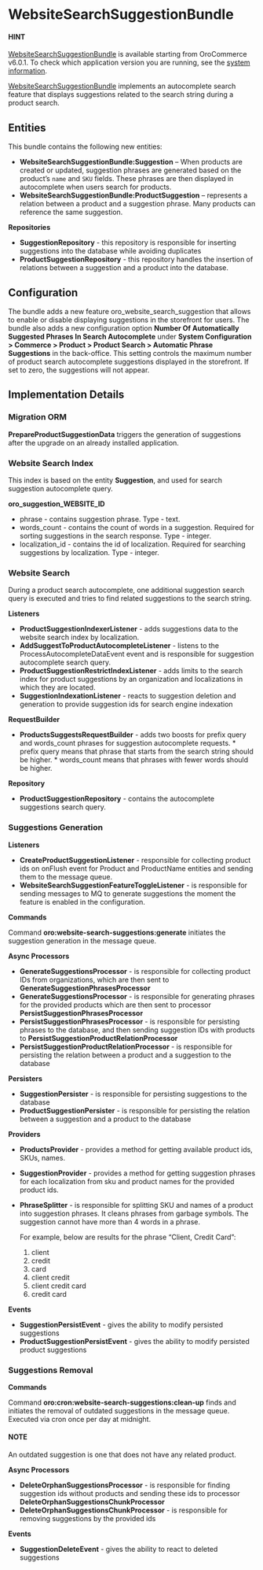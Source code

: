 <a id="bundle-docs-commerce-website-search-suggestions-bundle"></a>

# WebsiteSearchSuggestionBundle

#### HINT
<a href="https://github.com/oroinc/orocommerce/tree/6.0/src/Oro/Bundle/WebsiteSearchSuggestionBundle/" target="_blank">WebsiteSearchSuggestionBundle</a> is available starting from OroCommerce v6.0.1. To check which application version you are running, see the [system information](../../../user/back-office/system/system-information/index.md#system-information).

<a href="https://github.com/oroinc/orocommerce/tree/6.0/src/Oro/Bundle/WebsiteSearchSuggestionBundle/" target="_blank">WebsiteSearchSuggestionBundle</a> implements an autocomplete search feature that displays suggestions related to the search string during a product search.

## Entities

This bundle contains the following new entities:

- **WebsiteSearchSuggestionBundle:Suggestion** – When products are created or updated, suggestion phrases are generated based on the product’s `name` and `SKU` fields. These phrases are then displayed in autocomplete when users search for products.
- **WebsiteSearchSuggestionBundle:ProductSuggestion** – represents a relation between a product and a suggestion phrase. Many products can reference the same suggestion.

**Repositories**

- **SuggestionRepository** - this repository is responsible for inserting suggestions into the database while avoiding duplicates
- **ProductSuggestionRepository** - this repository handles the insertion of relations between a suggestion and a product into the database.

## Configuration

The bundle adds a new feature oro_website_search_suggestion that allows to enable or disable displaying suggestions in the storefront for users.
The bundle also adds a new configuration option **Number Of Automatically Suggested Phrases In Search Autocomplete** under **System Configuration > Commerce > Product  > Product Search > Automatic Phrase Suggestions** in the back-office. This setting controls the maximum number of product search autocomplete suggestions displayed in the storefront. If set to zero, the suggestions will not appear.

## Implementation Details

### Migration ORM

**PrepareProductSuggestionData** triggers the generation of suggestions after the upgrade on an already installed application.

### Website Search Index

This index is based on the entity **Suggestion**, and used for search suggestion autocomplete query.

**oro_suggestion_WEBSITE_ID**

- phrase - contains suggestion phrase. Type - text.
- words_count - contains the count of words in a suggestion. Required for sorting suggestions in the search response. Type - integer.
- localization_id - contains the id of localization. Required for searching suggestions by localization. Type - integer.

### Website Search

During a product search autocomplete, one additional suggestion search query is executed and tries to find related suggestions to the search string.

**Listeners**

- **ProductSuggestionIndexerListener** - adds suggestions data to the website search index by localization.
- **AddSuggestToProductAutocompleteListener** - listens to the ProcessAutocompleteDataEvent event and is responsible for suggestion autocomplete search query.
- **ProductSuggestionRestrictIndexListener** - adds limits to the search index for product suggestions by an organization and localizations in which they are located.
- **SuggestionIndexationListener** - reacts to suggestion deletion and generation to provide suggestion ids for search engine indexation

**RequestBuilder**

- **ProductsSuggestsRequestBuilder** - adds two boosts for prefix query and words_count phrases for suggestion autocomplete requests.
  \* prefix query means that phrase that starts from the search string should be higher.
  \* words_count means that phrases with fewer words should be higher.

**Repository**

- **ProductSuggestionRepository** - contains the autocomplete suggestions search query.

### Suggestions Generation

**Listeners**

- **CreateProductSuggestionListener** - responsible for collecting product ids on onFlush event for Product
  and ProductName entities and sending them to the message queue.
- **WebsiteSearchSuggestionFeatureToggleListener** - is responsible for sending messages to MQ to generate suggestions the moment the feature is enabled in the configuration.

**Commands**

Command **oro:website-search-suggestions:generate** initiates the suggestion generation in the message queue.

**Async Processors**

- **GenerateSuggestionsProcessor** - is responsible for collecting product IDs from organizations, which are then sent to **GenerateSuggestionPhrasesProcessor**
- **GenerateSuggestionsProcessor** - is responsible for generating phrases for the provided products  which are then sent to processor **PersistSuggestionPhrasesProcessor**
- **PersistSuggestionPhrasesProcessor** - is responsible for persisting phrases to the database, and then sending suggestion IDs with products to **PersistSuggestionProductRelationProcessor**
- **PersistSuggestionProductRelationProcessor** - is responsible for persisting the relation between a product and  a suggestion to the database

**Persisters**

- **SuggestionPersister** - is responsible for persisting suggestions to the database
- **ProductSuggestionPersister** - is responsible for persisting the relation between a suggestion and a product to the database

**Providers**

- **ProductsProvider** - provides a method for getting available product ids, SKUs, names.
- **SuggestionProvider** - provides a method for getting suggestion phrases for each localization from sku and product names for the provided product ids.
- **PhraseSplitter** - is responsible for splitting SKU and names of a product into suggestion phrases. It cleans phrases from garbage symbols. The suggestion cannot have more than 4 words in a phrase.

  For example, below are results for the phrase “Client, Credit Card”:
  1. client
  2. credit
  3. card
  4. client credit
  5. client credit card
  6. credit card

**Events**

- **SuggestionPersistEvent** - gives the ability to modify persisted suggestions
- **ProductSuggestionPersistEvent** - gives the ability to modify persisted product suggestions

### Suggestions Removal

**Commands**

Command **oro:cron:website-search-suggestions:clean-up** finds and initiates the removal of outdated suggestions in the message queue. Executed via cron once per day at midnight.

#### NOTE
An outdated suggestion is one that does not have any related product.

**Async Processors**

- **DeleteOrphanSuggestionsProcessor** - is responsible for finding suggestion ids without products and sending these ids to processor **DeleteOrphanSuggestionsChunkProcessor**
- **DeleteOrphanSuggestionsChunkProcessor** - is responsible for removing suggestions by the provided ids

**Events**

- **SuggestionDeleteEvent** - gives the ability to react to deleted suggestions

<!-- Frontend -->
